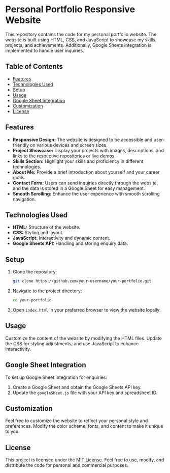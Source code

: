 # Personal Portfolio Responsive Website

This repository contains the code for my personal portfolio website. The website is built using HTML, CSS, and JavaScript to showcase my skills, projects, and achievements. Additionally, Google Sheets integration is implemented to handle user inquiries.

## Table of Contents

- [Features](#features)
- [Technologies Used](#technologies-used)
- [Setup](#setup)
- [Usage](#usage)
- [Google Sheet Integration](#google-sheet-integration)
- [Customization](#customization)
- [License](#license)

## Features

- **Responsive Design:** The website is designed to be accessible and user-friendly on various devices and screen sizes.
- **Project Showcase:** Display your projects with images, descriptions, and links to the respective repositories or live demos.
- **Skills Section:** Highlight your skills and proficiency in different technologies.
- **About Me:** Provide a brief introduction about yourself and your career goals.
- **Contact Form:** Users can send inquiries directly through the website, and the data is stored in a Google Sheet for easy management.
- **Smooth Scrolling:** Enhance the user experience with smooth scrolling navigation.

## Technologies Used

- **HTML:** Structure of the website.
- **CSS:** Styling and layout.
- **JavaScript:** Interactivity and dynamic content.
- **Google Sheets API:** Handling and storing enquiry data.

## Setup

1. Clone the repository:

   ```bash
   git clone https://github.com/your-username/your-portfolio.git
   ```

2. Navigate to the project directory:

   ```bash
   cd your-portfolio
   ```

3. Open `index.html` in your preferred browser to view the website locally.

## Usage

Customize the content of the website by modifying the HTML files. Update the CSS for styling adjustments, and use JavaScript to enhance interactivity.

## Google Sheet Integration

To set up Google Sheet integration for enquiries:

1. Create a Google Sheet and obtain the Google Sheets API key.
2. Update the `googleSheet.js` file with your API key and spreadsheet ID.

## Customization

Feel free to customize the website to reflect your personal style and preferences. Modify the color scheme, fonts, and content to make it unique to you.

## License

This project is licensed under the [MIT License](LICENSE). Feel free to use, modify, and distribute the code for personal and commercial purposes.
